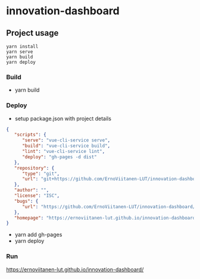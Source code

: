 # innovation-dashboard

## Project usage

```
yarn install
yarn serve
yarn build
yarn deploy
```

### Build

- yarn build

### Deploy

- setup package.json with project details

```json
{
   "scripts": {
      "serve": "vue-cli-service serve",
      "build": "vue-cli-service build",
      "lint": "vue-cli-service lint",
      "deploy": "gh-pages -d dist"
   },
   "repository": {
      "type": "git",
      "url": "git+https://github.com/ErnoViitanen-LUT/innovation-dashboard.git"
   },
   "author": "",
   "license": "ISC",
   "bugs": {
      "url": "https://github.com/ErnoViitanen-LUT/innovation-dashboard/issues"
   },
   "homepage": "https://ernoviitanen-lut.github.io/innovation-dashboard/"
}
```

- yarn add gh-pages
- yarn deploy

### Run

<https://ernoviitanen-lut.github.io/innovation-dashboard/>
